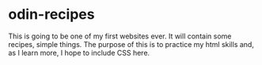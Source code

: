 # odin-recipes

This is going to be one of my first websites ever. It will contain some recipes, simple things. The purpose of this is to practice my html skills and, as I learn more, I hope to include CSS here.


